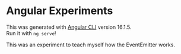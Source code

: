 # Angular Experiments

This was generated with [Angular CLI](https://github.com/angular/angular-cli) version 16.1.5.<br>
Run it with `ng serve`!

This was an experiment to teach myself how the EventEmitter works.
